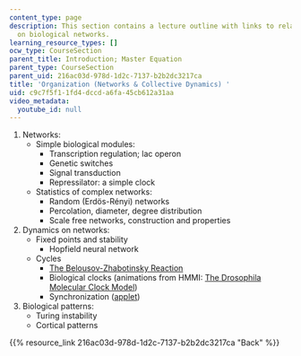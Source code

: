 ```yaml
---
content_type: page
description: This section contains a lecture outline with links to related materials
  on biological networks.
learning_resource_types: []
ocw_type: CourseSection
parent_title: Introduction; Master Equation
parent_type: CourseSection
parent_uid: 216ac03d-978d-1d2c-7137-b2b2dc3217ca
title: 'Organization (Networks & Collective Dynamics) '
uid: c9c7f5f1-1fd4-dccd-a6fa-45cb612a31aa
video_metadata:
  youtube_id: null
---
```


1.  Networks:
    *   Simple biological modules:
        *   Transcription regulation; lac operon
        *   Genetic switches
        *   Signal transduction
        *   Repressilator: a simple clock
    *   Statistics of complex networks:
        *   Random (Erdös-Rényi) networks
        *   Percolation, diameter, degree distribution
        *   Scale free networks, construction and properties
2.  Dynamics on networks:
    *   Fixed points and stability
        *   Hopfield neural network
    *   Cycles
        *   [The Belousov-Zhabotinsky Reaction](http://www.scholarpedia.org/article/Belousov-Zhabotinsky_reaction)
        *   Biological clocks (animations from HMMI: [The Drosophila Molecular Clock Model](http://www.hhmi.org/biointeractive/drosophila-molecular-clock-model))
        *   Synchronization ([applet](http://www.ffn.ub.es/%7Ealbert/applets/Kuramoto.html))
3.  Biological patterns:
    *   Turing instability
    *   Cortical patterns

{{% resource_link 216ac03d-978d-1d2c-7137-b2b2dc3217ca "Back" %}}